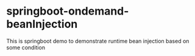 # springboot-ondemand-beanInjection
This is springboot demo to demonstrate runtime bean injection based on some condition
